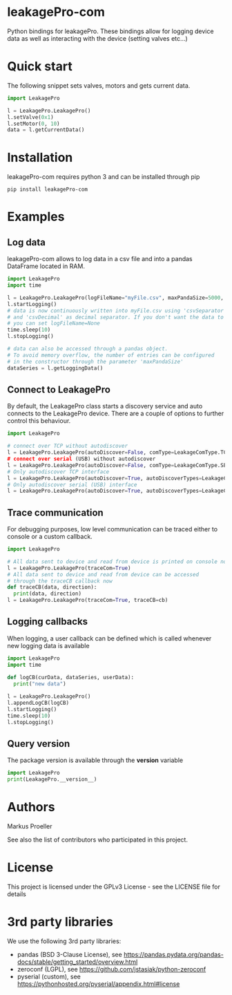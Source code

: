 # leakagePro-com
Python bindings for leakagePro. These bindings allow for logging device data as well as interacting with the device (setting valves etc...)

# Quick start

The following snippet sets valves, motors and gets current data.

```python
import LeakagePro

l = LeakagePro.LeakagePro()
l.setValve(0x1)
l.setMotor(0, 10)
data = l.getCurrentData()
```

# Installation

leakagePro-com requires python 3 and can be installed through pip
```
pip install leakagePro-com
```

# Examples

## Log data
leakagePro-com allows to log data in a csv file and into a pandas DataFrame located in RAM.

```python
import LeakagePro
import time

l = LeakagePro.LeakagePro(logFileName="myFile.csv", maxPandaSize=5000, csvSeparator=";", csvDecimal=",")
l.startLogging()
# data is now continuously written into myFile.csv using 'csvSeparator' as column separator
# and 'csvDecimal' as decimal separator. If you don't want the data to be written into a file
# you can set logFileName=None
time.sleep(10)
l.stopLogging()

# data can also be accessed through a pandas object. 
# To avoid memory overflow, the number of entries can be configured
# in the constructor through the parameter 'maxPandaSize'
dataSeries = l.getLoggingData()
```

## Connect to LeakagePro
By default, the LeakagePro class starts a discovery service and auto connects to the LeakagePro device.
There are a couple of options to further control this behaviour.

```python
import LeakagePro

# connect over TCP without autodiscover
l = LeakagePro.LeakagePro(autoDiscover=False, comType=LeakageComType.TCP, ipaddr="192.168.1.87, port=10000)
# connect over serial (USB) without autodiscover
l = LeakagePro.LeakagePro(autoDiscover=False, comType=LeakageComType.SERIAL, comport="COM6")
# Only autodiscover TCP interface
l = LeakagePro.LeakagePro(autoDiscover=True, autoDiscoverTypes=LeakageComType.TCP)
# Only autodiscover serial (USB) interface
l = LeakagePro.LeakagePro(autoDiscover=True, autoDiscoverTypes=LeakageComType.SERIAL)
```

## Trace communication
For debugging purposes, low level communication can be traced either to console or a custom callback.
```python
import LeakagePro

# All data sent to device and read from device is printed on console now
l = LeakagePro.LeakagePro(traceCom=True)
# All data sent to device and read from device can be accessed 
# through the traceCB callback now
def traceCB(data, direction):
  print(data, direction)
l = LeakagePro.LeakagePro(traceCom=True, traceCB=cb)
```

## Logging callbacks
When logging, a user callback can be defined which is called whenever new logging data is available
```python
import LeakagePro
import time

def logCB(curData, dataSeries, userData):
  print("new data")
  
l = LeakagePro.LeakagePro()
l.appendLogCB(logCB)
l.startLogging()
time.sleep(10)
l.stopLogging()
```

## Query version
The package version is available through the __version__ variable
```python
import LeakagePro
print(LeakagePro.__version__)
```

# Authors
Markus Proeller

See also the list of contributors who participated in this project.

# License
This project is licensed under the GPLv3 License - see the LICENSE file for details

# 3rd party libraries
We use the following 3rd party libraries:
 
- pandas (BSD 3-Clause License), see https://pandas.pydata.org/pandas-docs/stable/getting_started/overview.html
- zeroconf (LGPL), see https://github.com/jstasiak/python-zeroconf
- pyserial (custom), see https://pythonhosted.org/pyserial/appendix.html#license
